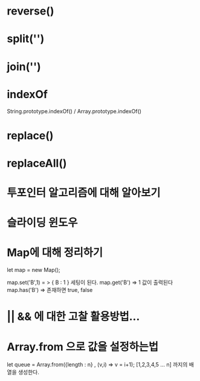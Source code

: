 # reverse()

# split('')

# join('')

# indexOf
String.prototype.indexOf() / Array.prototype.indexOf()

# replace()

# replaceAll()

# 투포인터 알고리즘에 대해 알아보기

# 슬라이딩 윈도우

# Map에 대해 정리하기

let map = new Map();

map.set('B',1) = > { B : 1 } 세팅이 된다.
map.get('B') => 1 값이 출력된다
map.has('B') => 존재하면 true, false

# || && 에 대한 고찰 활용방법...


# Array.from 으로 값을 설정하는법
let queue = Array.from({length : n} , (v,i) => v = i+1);
[1,2,3,4,5 ... n] 까지의 배열을 생성한다.